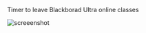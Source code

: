 Timer to leave Blackborad Ultra online classes

![screeenshot](https://github.com/Ali-Hela/Blackboard-Auto-Leaveimage.jpg?raw=true)
